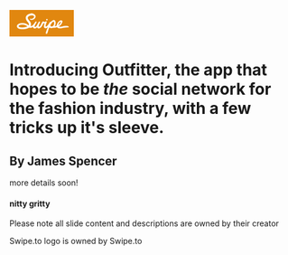 [![view on swipe.to](swipeto_button.png)](https://swipe.to/9713s)

# Introducing __Outfitter__, the app that hopes to be __*the*__ social network for the fashion industry, with a few tricks up it's sleeve.
## By James Spencer

more details soon!

#### nitty gritty
Please note all slide content and descriptions are owned by their creator

Swipe.to logo is owned by Swipe.to
